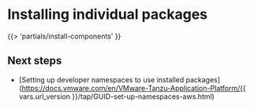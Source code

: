 # Installing individual packages

<!-- The below partial is in the docs-tap/partials directory -->

{{> 'partials/install-components' }}

## <a id='next-steps'></a>Next steps

- [Setting up developer namespaces to use installed packages](https://docs.vmware.com/en/VMware-Tanzu-Application-Platform/{{ vars.url_version }}/tap/GUID-set-up-namespaces-aws.html)

